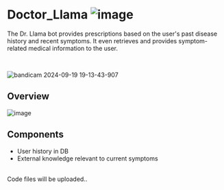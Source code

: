# Doctor_Llama ![image](https://github.com/user-attachments/assets/f3ecc4fb-a9e1-49e6-896a-58ec4424fba3)

The Dr. Llama bot provides prescriptions based on the user's past disease history and recent symptoms. It even retrieves and provides symptom-related medical information to the user.

</br>

![bandicam 2024-09-19 19-13-43-907](https://github.com/user-attachments/assets/d61e23f1-b7da-4722-bb85-6effbc3f05aa)


## Overview 
![image](https://github.com/user-attachments/assets/d33a50e7-fc00-4946-9aef-981d063d3dad)



## Components
- User history in DB
- External knowledge relevant to current symptoms


</br>
Code files will be uploaded..
